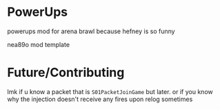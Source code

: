 # PowerUps

powerups mod for arena brawl because hefney is so funny

nea89o mod template

# Future/Contributing

lmk if u know a packet that is `S01PacketJoinGame` but later. or if you know why the injection doesn't receive any fires upon relog sometimes 